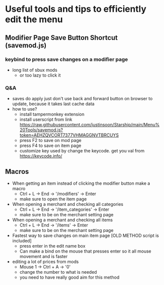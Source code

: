 # Useful tools and tips to efficiently edit the menu

## Modifier Page Save Button Shortcut (savemod.js)
### keybind to press save changes on a modifier page
- long list of sbux mods
  - or too lazy to click it

### Q&A
* saves do apply just don't use back and forward button on browser to update, because it takes last cache data
* how to use?
  - install tampermonkey extension
  - install userscript from link https://raw.githubusercontent.com/justinsoon/Starship/main/Menu%20Tools/savemod.js?token=AEHZQVCORT7377VHMAGGNVTBRCUYS
  - press F2 to save on mod page
  - press F4 to save on item page
  - customize key used by change the keycode. get you val from https://keycode.info/

## Macros
* When getting an item instead of clicking the modifier button make a macro
  - Ctrl + L -> End -> '/modifiers' -> Enter
  - make sure to open the item page
* When opening a merchant and checking all categories
  - Ctrl + L -> End -> '/item_categories' -> Enter
  - make sure to be on the merchant setting page
* When opening a merchant and checking all items
  - Ctrl + L -> End -> '/items' -> Enter
  - make sure to be on the merchant setting page
* Fastest way to save changes on main item page [OLD METHOD script is included]
  - press enter in the edit name box
  - Can make a bind on the mouse that presses enter so it all mouse movement and is faster
* editing a lot of prices from mods
  - Mouse 1 -> Ctrl + A -> '0'
  - change the number to what is needed
  - you need to have really good aim for this method
